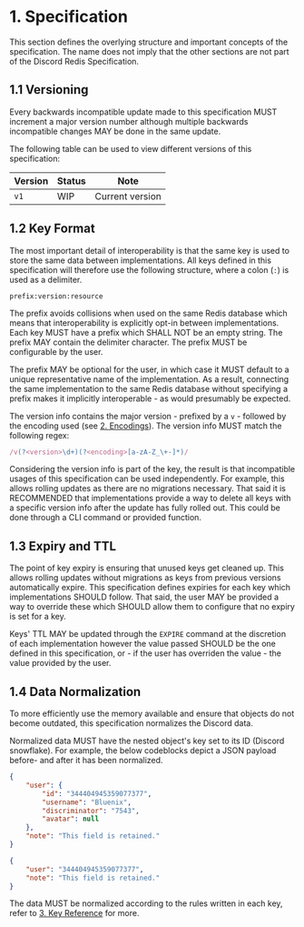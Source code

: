 # 1. Specification

This section defines the overlying structure and important concepts
of the specification. The name does not imply that the other sections
are not part of the Discord Redis Specification.

## 1.1 Versioning

Every backwards incompatible update made to this specification MUST
increment a major version number although multiple backwards
incompatible changes MAY be done in the same update.

The following table can be used to view different versions of this
specification:

| Version | Status | Note            |
| ------- | -----  | --------------- |
| `v1`    | WIP    | Current version |

## 1.2 Key Format

The most important detail of interoperability is that the same key is
used to store the same data between implementations. All keys defined
in this specification will therefore use the following structure, where
a colon (`:`) is used as a delimiter.

```text
prefix:version:resource
```

The prefix avoids collisions when used on the same Redis database which
means that interoperability is explicitly opt-in between
implementations. Each key MUST have a prefix which SHALL NOT be an
empty string. The prefix MAY contain the delimiter character. The
prefix MUST be configurable by the user.

The prefix MAY be optional for the user, in which case it MUST default
to a unique representative name of the implementation. As a result,
connecting the same implementation to the same Redis database without
specifying a prefix makes it implicitly interoperable - as would
presumably be expected.

The version info contains the major version - prefixed by a `v` -
followed by the encoding used (see [2. Encodings](./encodings.md)).
The version info MUST match the following regex:

```javascript
/v(?<version>\d+)(?<encoding>[a-zA-Z_\+-]*)/
```

Considering the version info is part of the key, the result is that
incompatible usages of this specification can be used independently.
For example, this allows rolling updates as there are no migrations
necessary. That said it is RECOMMENDED that implementations provide a
way to delete all keys with a specific version info after the update
has fully rolled out. This could be done through a CLI command or
provided function.

## 1.3 Expiry and TTL

The point of key expiry is ensuring that unused keys get cleaned up.
This allows rolling updates without migrations as keys from previous
versions automatically expire. This specification defines expiries for
each key which implementations SHOULD follow. That said, the user MAY
be provided a way to override these which SHOULD allow them to
configure that no expiry is set for a key.

Keys' TTL MAY be updated through the `EXPIRE` command at the discretion
of each implementation however the value passed SHOULD be the one
defined in this specification, or - if the user has overriden the
value - the value provided by the user.

## 1.4 Data Normalization

To more efficiently use the memory available and ensure that objects do
not become outdated, this specification normalizes the Discord data.

Normalized data MUST have the nested object's key set to its ID
(Discord snowflake). For example, the below codeblocks depict a JSON
payload before- and after it has been normalized.

```json
{
    "user": {
        "id": "344404945359077377",
        "username": "Bluenix",
        "discriminator": "7543",
        "avatar": null
    },
    "note": "This field is retained."
}
```

```json
{
    "user": "344404945359077377",
    "note": "This field is retained."
}
```

The data MUST be normalized according to the rules written in each key,
refer to [3. Key Reference](./key-reference.md) for more.
